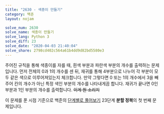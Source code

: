 ```yaml
---
title: "2630 - 색종이 만들기"
category: 백준
layout: nojam

solve_num: 2630
solve_name: 색종이 만들기
solve_lang: Python 3
solve_diff: 23
solve_date: "2020-04-03 21:40:04"
solve_share: 2798cd402c564a61b4dd9d82bd5580e3
---
```


주어진 규칙을 통해 색종이를 자를 때, 흰색 부분과 파란색 부분의 개수를 출력하는 문제입니다. 먼저 전체의 0과 1의 개수를 센 뒤, 재귀를 통해 4부분으로 나누어 각 부분이 모두 같은 색으로 이루어져있는지 체크합니다. 만약 그렇다면 0 또는 1의 개수에서 3을 빼주어 칸의 개수가 아닌 특정 색인 부분의 개수를 나타내게끔 합니다. 재귀가 끝나면 0인 부분과 1인 부분의 개수를 출력합니다. ~~이게 뭔 소리지~~

이 문제를 푼 시점 기준으로 백준의 [단계별로 풀어보기](http://noj.am/p/s) 23단계 **분할 정복**의 첫 번째 문제입니다.
